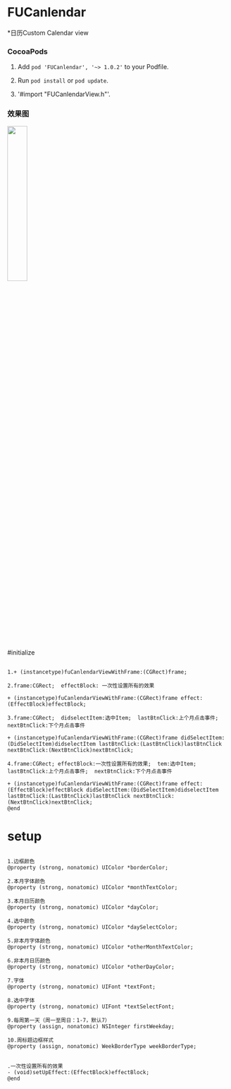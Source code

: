 # FUCanlendar
*日历Custom Calendar view


### CocoaPods

  1. Add `pod 'FUCanlendar', '~> 1.0.2'` to your Podfile.

  2. Run `pod install` or `pod update`.

  3. '#import "FUCanlendarView.h"'.

### 效果图
<img src="http://i1.bvimg.com/606664/9e52b8147eec29dc.gif" width="30%" height="30%">

#initialize
## <a id="initialize"></a>
```objc
1.+ (instancetype)fuCanlendarViewWithFrame:(CGRect)frame;

2.frame:CGRect;  effectBlock: 一次性设置所有的效果

+ (instancetype)fuCanlendarViewWithFrame:(CGRect)frame effect:(EffectBlock)effectBlock;

3.frame:CGRect;  didselectItem:选中Item;  lastBtnClick:上个月点击事件;  nextBtnClick:下个月点击事件

+ (instancetype)fuCanlendarViewWithFrame:(CGRect)frame didSelectItem:(DidSelectItem)didselectItem lastBtnClick:(LastBtnClick)lastBtnClick nextBtnClick:(NextBtnClick)nextBtnClick;

4.frame:CGRect; effectBlock:一次性设置所有的效果;  tem:选中Item;  lastBtnClick:上个月点击事件;  nextBtnClick:下个月点击事件

+ (instancetype)fuCanlendarViewWithFrame:(CGRect)frame effect:(EffectBlock)effectBlock didSelectItem:(DidSelectItem)didselectItem lastBtnClick:(LastBtnClick)lastBtnClick nextBtnClick:(NextBtnClick)nextBtnClick;
@end
```


# setup
## <a id="setup"></a>
```objc
1.边框颜色
@property (strong, nonatomic) UIColor *borderColor;

2.本月字体颜色
@property (strong, nonatomic) UIColor *monthTextColor;

3.本月日历颜色
@property (strong, nonatomic) UIColor *dayColor;

4.选中颜色
@property (strong, nonatomic) UIColor *daySelectColor;

5.非本月字体颜色
@property (strong, nonatomic) UIColor *otherMonthTextColor;

6.非本月日历颜色
@property (strong, nonatomic) UIColor *otherDayColor;

7.字体
@property (strong, nonatomic) UIFont *textFont;

8.选中字体
@property (strong, nonatomic) UIFont *textSelectFont;

9.每周第一天（周一至周日：1-7，默认7）
@property (assign, nonatomic) NSInteger firstWeekday;

10.周标题边框样式
@property (assign, nonatomic) WeekBorderType weekBorderType;


.一次性设置所有的效果
- (void)setUpEffect:(EffectBlock)effectBlock;
@end
```
